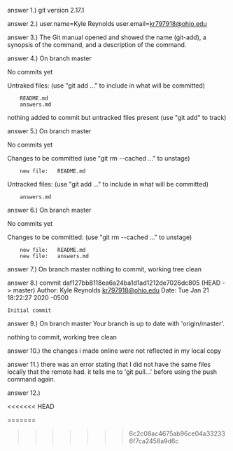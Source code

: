 answer 1.) 
git version 2.17.1

answer 2.) 
user.name=Kyle Reynolds 
user.email=kr797918@ohio.edu

answer 3.) 
The Git manual opened and showed the name (git-add), a synopsis of the command, and a description of the command. 
 
answer 4.)
On branch master

No commits yet

Untraked files:
	(use "git add <file>..." to include in what will be committed)

		README.md
		answers.md

nothing added to commit but untracked files present (use "git add" to track)

answer 5.)
On branch master

No commits yet 

Changes to be committed 
	(use "git rm --cached <file>..." to unstage)
		
		new file:   README.md

Untracked files:
	(use "git add <file>..." to include in what will be committed)

		answers.md

answer 6.)
On branch master 

No commits yet

Changes to be committed:
	(use "git rm --cached <file>..." to unstage)

		new file:   README.md
		new file:   answers.md

answer 7.)
On branch master
nothing to commit, working tree clean

answer 8.)
commit daf127bb8118ea6a24ba1d1ad1212de7026dc805 (HEAD -> master)
Author: Kyle Reynolds <kr797918@ohio.edu>
Date:   Tue Jan 21 18:22:27 2020 -0500

    Initial commit

answer 9.)
On branch master
Your branch is up to date with 'origin/master'.

nothing to commit, working tree clean


answer 10.)
the changes i made online were not reflected in my local copy

answer 11.)
there was an error stating that I did not have the same files locally that the remote had. it tells me to 'git pull...' before using the push command again.

answer 12.)

<<<<<<< HEAD

=======
>>>>>>> 6c2c08ac4675ab96ce04a332336f7ca2458a9d6c
